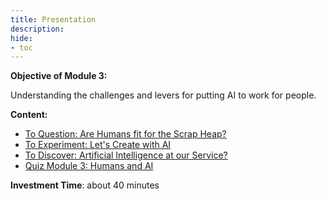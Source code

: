 ```yaml
---
title: Presentation
description:
hide:
- toc
---
```



**Objective of Module 3:**

Understanding the challenges and levers for putting AI to work for people.

**Content:**

*   [To Question: Are Humans fit for the Scrap Heap?](../3-1-to-question-are-humans-fit-for-the-scrap-heap/3-1-0-are-humans-fit-for-the-scrap-heap.html)
*   [To Experiment: Let's Create with AI](../3-2-to-experiment-lets-create-with-ai/3-2-0-lets-create-with-ai.html)
*   [To Discover: Artificial Intelligence at our Service?](../3-3-to-discover-artificial-intelligence-at-our-service/3-3-0-artificial-intelligence-at-our-service.html)
*   [Quiz Module 3: Humans and AI](../3-4-quiz-module-3/3-4-0-quiz-3-humans-and-ai.html)

**Investment Time**: about 40 minutes
